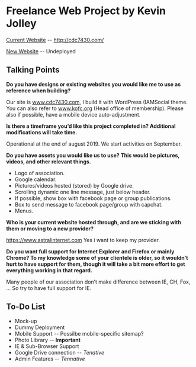 # Freelance Web Project by Kevin Jolley

[Current Website](http://cdc7430.com/) -- http://cdc7430.com/

[New Website]() -- Undeployed

## Talking Points

**Do you have designs or existing websites you would like me to use as reference when building?**

Our site is www.cdc7430.com, I build it with WordPress (IAMSocial theme.
You can also refer to www.kofc.org (Head office of membership).
Please also if possible, have a mobile device auto-adjustment.

**Is there a timeframe you’d like this project completed in? Additional modifications will take time.**

Operational at the end of august 2019. We start activities on September.

**Do you have assets you would like us to use? This would be pictures, videos, and other relevant things.**

- Logo of association.
- Google calendar.
- Pictures/videos hosted (stored) by Google drive.
- Scrolling dynamic one line message, just below header.
- If possible, show box with facebook page or group publications.
- Box to send message to facebook page/group with capchat.
- Menus.

**Who is your current website hosted through, and are we sticking with them or moving to a new provider?**

https://www.astralinternet.com
Yes i want to keep my provider.

**Do you want full support for Internet Explorer and Firefox or mainly Chrome? To my knowledge some of your clientele is older, so it wouldn’t hurt to have support for them, though it will take a bit more effort to get everything working in that regard.**

Many people of our association don’t make difference between IE, CH, Fox, … So try to have full support for IE.

## To-Do List

- Mock-up
- Dummy Deployment
- Mobile Support -- Possilbe mobile-specific sitemap?
- Photo Library -- **Important**
- IE & Sub-Browser Support
- Google Drive connection -- _Tenative_
- Admin Features -- _Tennative_

